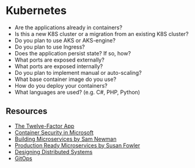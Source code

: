 # Kubernetes

* Are the applications already in containers?
* Is this a new K8S cluster or a migration from an existing K8S cluster?
* Do you plan to use AKS or AKS-engine?
* Do you plan to use Ingress?
* Does the application persist state?  If so, how?
* What ports are exposed externally?
* What ports are exposed internally?
* Do you plan to implement manual or auto-scaling?
* What base container image do you use?
* How do you deploy your containers?
* What languages are used? (e.g. C#, PHP, Python)

## Resources

* [The Twelve-Factor App](https://12factor.net/)
* [Container Security in Microsoft](https://azure.microsoft.com/mediahandler/files/resourcefiles/container-security-in-microsoft-azure/Open%20Container%20Security%20in%20Microsoft%20Azure.pdf)
* [Building Microservices by Sam Newman](http://shop.oreilly.com/product/0636920033158.do)
* [Production Ready Microservices by Susan Fowler](http://shop.oreilly.com/product/0636920053675.do)
* [Designing Distributed Systems](http://shop.oreilly.com/product/0636920072768.do)
* [GitOps](https://www.weave.works/blog/gitops-operations-by-pull-request)
